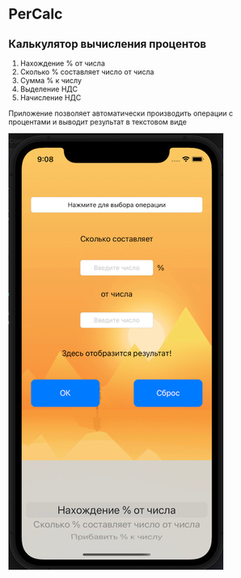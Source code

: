 # PerCalc
## Калькулятор вычисления процентов

1. Нахождение % от числа
2. Сколько % составляет число от числа
3. Сумма % к числу
4. Выделение НДС
5. Начисление НДС

Приложение позволяет автоматически производить операции с процентами и выводит результат в текстовом виде

![Picture](PerCalc.jpg)
